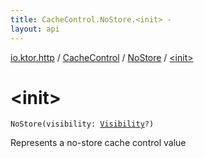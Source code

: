 ```yaml
---
title: CacheControl.NoStore.<init> - 
layout: api
---
```


<div class='api-docs-breadcrumbs'><a href="../../index.html">io.ktor.http</a> / <a href="../index.html">CacheControl</a> / <a href="index.html">NoStore</a> / <a href="./-init-.html">&lt;init&gt;</a></div>

# &lt;init&gt;

<div class="signature"><code><span class="identifier">NoStore</span><span class="symbol">(</span><span class="parameterName" id="io.ktor.http.CacheControl.NoStore$<init>(io.ktor.http.CacheControl.Visibility)/visibility">visibility</span><span class="symbol">:</span>&nbsp;<a href="../-visibility/index.html"><span class="identifier">Visibility</span></a><span class="symbol">?</span><span class="symbol">)</span></code></div>

Represents a no-store cache control value

